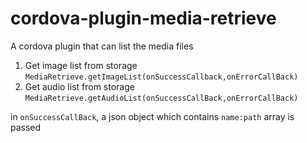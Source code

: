 # cordova-plugin-media-retrieve
A cordova plugin that can list the media files

1. Get image list from storage
```MediaRetrieve.getImageList(onSuccessCallback,onErrorCallBack)```
2. Get audio list from storage
```MediaRetrieve.getAudioList(onSuccessCallBack,onErrorCallBack)```

in `onSuccessCallBack`, a json object which contains `name:path` array  is passed